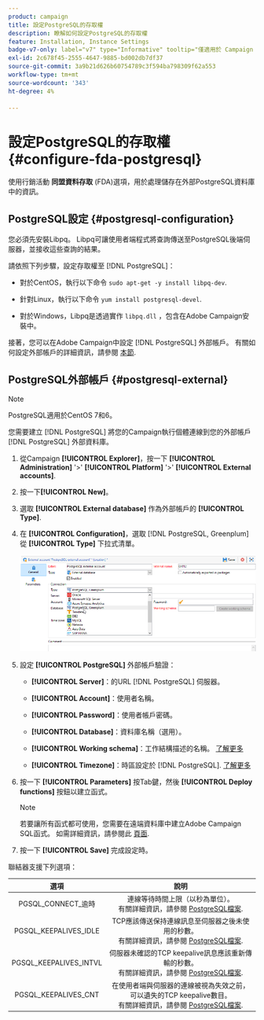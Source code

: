```yaml
---
product: campaign
title: 設定PostgreSQL的存取權
description: 瞭解如何設定PostgreSQL的存取權
feature: Installation, Instance Settings
badge-v7-only: label="v7" type="Informative" tooltip="僅適用於 Campaign Classic v7"
exl-id: 2c678f45-2555-4647-9885-bd002db7df37
source-git-commit: 3a9b21d626b60754789c3f594ba798309f62a553
workflow-type: tm+mt
source-wordcount: '343'
ht-degree: 4%

---
```


# 設定PostgreSQL的存取權 {#configure-fda-postgresql}



使用行銷活動 **同盟資料存取** (FDA)選項，用於處理儲存在外部PostgreSQL資料庫中的資訊。

## PostgreSQL設定 {#postgresql-configuration}

您必須先安裝Libpq。 Libpq可讓使用者端程式將查詢傳送至PostgreSQL後端伺服器，並接收這些查詢的結果。

請依照下列步驟，設定存取權至 [!DNL PostgreSQL]：

* 對於CentOS，執行以下命令 `sudo apt-get -y install libpq-dev`.

* 針對Linux，執行以下命令 `yum install postgresql-devel`.

* 對於Windows，Libpq是透過實作 `libpq.dll` ，包含在Adobe Campaign安裝中。

接著，您可以在Adobe Campaign中設定 [!DNL PostgreSQL] 外部帳戶。 有關如何設定外部帳戶的詳細資訊，請參閱 [本節](#postgresql-external).

## PostgreSQL外部帳戶 {#postgresql-external}

>[!NOTE]
>
> PostgreSQL適用於CentOS 7和6。

您需要建立 [!DNL PostgreSQL] 將您的Campaign執行個體連線到您的外部帳戶 [!DNL PostgreSQL] 外部資料庫。

1. 從Campaign **[!UICONTROL Explorer]**，按一下 **[!UICONTROL Administration]** &#39;>&#39; **[!UICONTROL Platform]** &#39;>&#39; **[!UICONTROL External accounts]**.

1. 按一下&#x200B;**[!UICONTROL New]**。

1. 選取 **[!UICONTROL External database]** 作為外部帳戶的 **[!UICONTROL Type]**.

1. 在 **[!UICONTROL Configuration]**，選取 [!DNL PostgreSQL, Greenplum] 從 **[!UICONTROL Type]** 下拉式清單。

   ![](assets/postgresql_1.png)

1. 設定 **[!UICONTROL PostgreSQL]** 外部帳戶驗證：

   * **[!UICONTROL Server]**：的URL [!DNL PostgreSQL] 伺服器。

   * **[!UICONTROL Account]**：使用者名稱。

   * **[!UICONTROL Password]**：使用者帳戶密碼。

   * **[!UICONTROL Database]**：資料庫名稱（選用）。

   * **[!UICONTROL Working schema]**：工作結構描述的名稱。 [了解更多](https://www.postgresql.org/docs/current/ddl-schemas.html)

   * **[!UICONTROL Timezone]**：時區設定於 [!DNL PostgreSQL]. [了解更多](https://www.postgresql.org/docs/7.2/timezones.html)

1. 按一下 **[!UICONTROL Parameters]** 按Tab鍵，然後 **[!UICONTROL Deploy functions]** 按鈕以建立函式。

   >[!NOTE]
   >
   >若要讓所有函式都可使用，您需要在遠端資料庫中建立Adobe Campaign SQL函式。 如需詳細資訊，請參閱此 [頁面](../../configuration/using/adding-additional-sql-functions.md).

1. 按一下 **[!UICONTROL Save]** 完成設定時。

聯結器支援下列選項：

| 選項 | 說明 |
|:-:|:-:|
| PGSQL_CONNECT_逾時 | 連線等待時間上限（以秒為單位）。 <br>有關詳細資訊，請參閱 [PostgreSQL檔案](https://www.postgresql.org/docs/12/libpq-connect.html#LIBPQ-CONNECT-CONNECT-TIMEOUT). |
| PGSQL_KEEPALIVES_IDLE | TCP應該傳送保持連線訊息至伺服器之後未使用的秒數。 <br>有關詳細資訊，請參閱 [PostgreSQL檔案](https://www.postgresql.org/docs/12/libpq-connect.html#LIBPQ-KEEPALIVES-IDLE). |
| PGSQL_KEEPALIVES_INTVL | 伺服器未確認的TCP keepalive訊息應該重新傳輸的秒數。  <br>有關詳細資訊，請參閱 [PostgreSQL檔案](https://www.postgresql.org/docs/12/libpq-connect.html#LIBPQ-KEEPALIVES-INTERVAL). |
| PGSQL_KEEPALIVES_CNT | 在使用者端與伺服器的連線被視為失效之前，可以遺失的TCP keepalive數目。 <br>有關詳細資訊，請參閱 [PostgreSQL檔案](https://www.postgresql.org/docs/12/libpq-connect.html#LIBPQ-KEEPALIVES-COUNT). |
